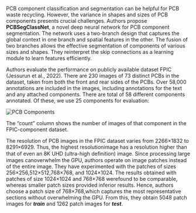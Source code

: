 PCB component classification and segmentation can be helpful for PCB waste recycling. However, the variance in shapes and sizes of PCB components presents crucial challenges. Authors propose **PCBSegClassNet**, a novel deep neural network for PCB component segmentation. The network uses a two-branch design that captures the global context in one branch and spatial features in the other. The fusion of two branches allows the effective segmentation of components of various sizes and shapes. They reinterpret the skip connections as a learning module to learn features efficiently. 

Authors evaluate the performance on publicly available dataset FPIC (Jessurun et al., 2022). There are 230 images of 73 distinct PCBs in the dataset, taken from both the front and rear sides of the PCBs. Over 58,000 annotations are included in the images, including annotations for the text and any attached components. There are total of 58 different components annotated. Of these, we use 25 components for evaluation:

![PCB Components](https://i.ibb.co/tYqL4CS/Screenshot-2023-09-13-101900.png)

The “count” column shows the number of images of that component in the FPIC-component dataset.

The resolution of PCB images in the FPIC dataset varies from 2266×1832 to 8291×6929. Thus, the highest resolutionimage has a resolution higher than that of even an 8K UHD (ultra-high deﬁnition) image. Since processing large images canoverwhelm the GPU, authors operate on image patches instead of the entire image. They have experimented with the patches of sizes 256×256,512×512,768×768, and 1024×1024. The results obtained with patches of size 1024×1024 and 768×768 werefound to be comparable, whereas smaller patch sizes provided inferior results. Hence, authors choose a patch size of 768×768,which captures the most representative sections without overwhelming the GPU. From this, they obtain 5048 patch images for ***train*** and 1262 patch images for ***test***.
